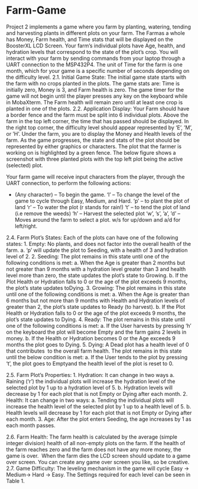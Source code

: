 # Farm-Game

Project 2 implements a game where you farm by planting, watering, tending and harvesting plants in different plots on your farm.  The Farm ​as a whole
​ has Money, Farm health, and Time stats that will be displayed on the BoosterXL LCD Screen. Your farm’s ​individual plots
​ have Age, health, and hydration levels that correspond to the state of the plot’s crop. You will interact with your farm by sending commands from your laptop through a UART connection to the MSP432P4. The unit of Time for the farm is one month, which for your game is a specific number of seconds depending on the difficulty level. 
2.1. Initial Game State: The initial game state starts with the farm with no crops planted in the plots.  The game stats are: Time is initially zero, Money is 3, and Farm health is zero. The game timer for the game will not begin until the player presses any key on the keyboard while in MobaXterm.  The Farm health will remain zero until at least one crop is planted in one of the plots. 
2.2. Application Display: Your Farm should have a border fence and the farm must be split into 6 individual plots. Above the farm in the top left corner, the time that has passed should be displayed. In the right top corner, the difficulty level should appear represented by ‘E’, ’M’, or ’H’. Under the farm, you are to display the Money and Health levels of the farm. As the game progresses, the state and stats of the plot should be represented by either graphics or characters. The plot that the farmer is working on is highlighted by a green fence. The below figure shows a screenshot with three planted plots with the top left plot being the active (selected) plot.

Your farm game will receive input characters from the player, through the UART connection, to perform the following actions: 
* (Any character)  – To begin the game. ‘l’ – To change the level of the game to cycle through Easy, Medium, and Hard. ‘p’ – to plant the plot of land ‘r’ – To water the plot (r stands for rain!) ‘t’ – to tend the plot of land (i.e remove the weeds) ‘h’ – Harvest the selected plot ‘w’, ’s’, ’a’, ’d’ – Moves around the farm to select a plot. w/s for up/down and a/d for left/right. 
 
2.4. Farm Plot’s States: Each of the plots can have one of the following states: 1. Empty:​ No plants, and does not factor into the overall health of the farm. a. ‘p’ will update the plot to ​Seeding​, with a health of 3 and hydration level of 2. 
 2. Seeding​:  The plot remains in this state until one of the following conditions is met: a. When the Age is greater than 2 months but not greater than 9 months with a hydration level greater than 3 and health level more than zero, the state updates the plot’s state to ​Growing​.  b. If the Plot Health or Hydration falls to 0 or the age of the plot exceeds 9 months, the plot’s state updates to ​Dying​. 
 3. Growing​: The plot remains in this state until one of the following conditions is met: a. When the Age is greater than 6 months but not more than 9 months with Health and Hydration levels of greater than 2, the plot’s state updates to ​Ready​ (to harvest). 
 b. If the Plot Health or Hydration falls to 0 or the age of the plot exceeds 9 months, the plot’s state updates to ​Dying​. 
 4. Ready​: The plot remains in this state until one of the following conditions is met: a. If the User harvests by pressing ‘h’ on the keyboard the plot will become ​Empty ​and the farm gains 2 levels in money.  b. If the Health or Hydration becomes 0 or the Age exceeds 9 months the plot goes to Dying​. 
 5. Dying​: A Dead plot has a health level of 0 that ​contributes 
​ to the overall farm health.  The plot remains in this state until the below condition is met: a. If the User tends to the plot by pressing ‘t’, the plot goes to ​Empty ​and the health level of the plot is reset to 0. 
 
2.5. Farm Plot’s Properties: 1. Hydration​: It can change in two ways a. Raining (‘r’) the individual plots will increase the hydration level of the selected plot by 1 up to a  hydration level of 5. b. Hydration levels will decrease by 1 for each plot that is not ​Empty ​or ​Dying ​after each month.  2. Health​: It can change in two ways: a. Tending the individual plots will increase the health level of the selected plot by 1 up to a health level of 5.  b. Health levels will decrease by 1 for each plot that is not ​Empty ​or ​Dying ​after each month.  3. Age​: After the plot enters ​Seeding​, the age increases by 1 as each month passes. 
 
2.6. Farm Health: The farm health is calculated by the average (simple integer division) health of all non-empty plots on the farm. ​If the health of the farm reaches zero and the farm does not have any more money, the game is over. 
​ When the farm dies the LCD screen should update to a game over screen. You can create any game over screen you like, so be creative.  
2.7. Game Difficulty: The leveling mechanism in the game will cycle Easy -> Medium->  Hard -> Easy. The Settings required for each level can be seen in Table 1.  
